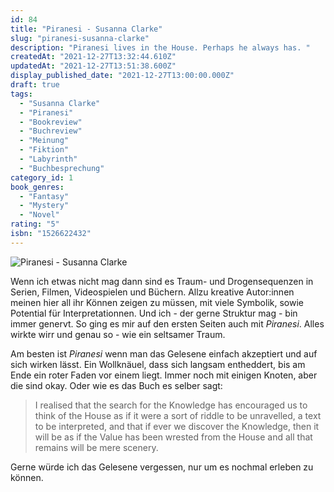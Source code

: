 ```yaml
---
id: 84
title: "Piranesi - Susanna Clarke"
slug: "piranesi-susanna-clarke"
description: "Piranesi lives in the House. Perhaps he always has. "
createdAt: "2021-12-27T13:32:44.610Z"
updatedAt: "2021-12-27T13:51:38.600Z"
display_published_date: "2021-12-27T13:00:00.000Z"
draft: true
tags:
  - "Susanna Clarke"
  - "Piranesi"
  - "Bookreview"
  - "Buchreview"
  - "Meinung"
  - "Fiktion"
  - "Labyrinth"
  - "Buchbesprechung"
category_id: 1
book_genres:
  - "Fantasy"
  - "Mystery"
  - "Novel"
rating: "5"
isbn: "1526622432"
---
```


![Piranesi - Susanna Clarke](https://res.cloudinary.com/dlsll9dkn/image/upload/v1640607616/photo_2021_12_27_13_18_16_a378cb4791.jpg)

Wenn ich etwas nicht mag dann sind es Traum- und Drogensequenzen in Serien, Filmen, Videospielen und Büchern. Allzu kreative Autor:innen meinen hier all ihr Können zeigen zu müssen, mit viele Symbolik, sowie Potential für Interpretationnen. Und ich - der gerne Struktur mag - bin immer genervt. So ging es mir auf den ersten Seiten auch mit *Piranesi*. Alles wirkte wirr und genau so - wie ein seltsamer Traum. 

Am besten ist *Piranesi* wenn man das Gelesene einfach akzeptiert und auf sich wirken lässt. Ein Wollknäuel, dass sich langsam entheddert, bis am Ende ein roter Faden vor einem liegt. Immer noch mit einigen Knoten, aber die sind okay. Oder wie es das Buch es selber sagt: 

> I realised that the search for the Knowledge has encouraged us to think of the House as if it were a sort of riddle to be unravelled, a text to be interpreted, and that if ever we discover the Knowledge, then it will be as if the Value has been wrested from the House and all that remains will be mere scenery.

Gerne würde ich das Gelesene vergessen, nur um es nochmal erleben zu können.